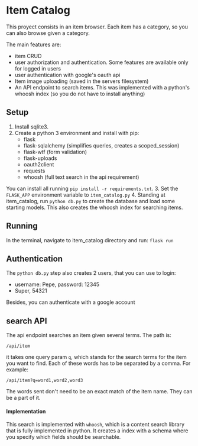 # Item Catalog

This proyect consists in an item browser. Each item has a category,
so you can also browse given a category.

The main features are:

- item CRUD
- user authorization and authentication. Some features are available only
for logged in users
- user authentication with google's oauth api
- Item image uploading (saved in the servers filesystem)
- An API endpoint to search items. This was implemented with
a python's whoosh index (so you do not have to install anything) 


## Setup
1. Install sqlite3.
2. Create a python 3 environment and install with pip:
    - flask
    - flask-sqlalchemy (simplifies queries, creates a scoped_session)
    - flask-wtf (form validation)
    - flask-uploads
    - oauth2client
    - requests
    - whoosh (full text search in the api requirement)
    
You can install all running  `pip install -r requirements.txt`.
3. Set the `FLASK_APP` environment variable to `item_catalog.py`
4. Standing at item_catalog, run `python db.py` to create the database and load some starting models.
   This also creates the whoosh index for searching items.


## Running
In the terminal, navigate to item_catalog directory and run: `flask run`

   
## Authentication
The `python db.py` step also creates 2 users, that you can use to login:
   - username: Pepe, password: 12345
   - Super, 54321

Besides, you can authenticate with a google account


## search API
The api endpoint searches an item given several terms. The path is:

`/api/item`

it takes one query param `q`, which stands for the search terms
for the item you want to find. Each of these words has to be separated by a comma.
For example:

```
/api/item?q=word1,word2,word3
```

The words sent don't need to be an exact match of the item name.
They can be a part of it.

#### Implementation
This search is implemented with `whoosh`, which is a content search library
that is fully implemented in python. It creates a index with a schema where you
specify which fields should be searchable.  
